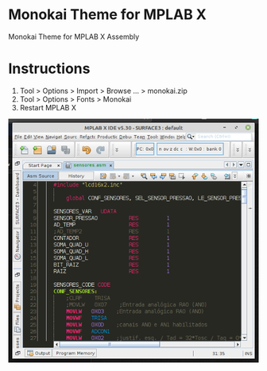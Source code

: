 # Monokai Theme for MPLAB X
Monokai Theme for MPLAB X Assembly

# Instructions

1) Tool > Options > Import > Browse ... > monokai.zip
2) Tool > Options > Fonts > Monokai
3) Restart MPLAB X

![Monokai Theme](images/Monokai_MPLAB_X.png)
